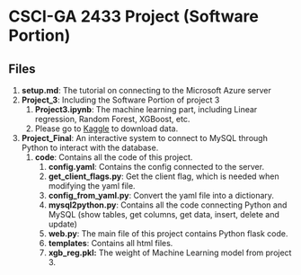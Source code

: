 # CSCI-GA 2433 Project (Software Portion)

## Files
1. **setup.md**: The tutorial on connecting to the Microsoft Azure server
2. **Project_3**: Including the Software Portion of project 3
    1. **Project3.ipynb**: The machine learning part, including Linear regression, Random Forest, XGBoost, etc.
    2. Please go to [Kaggle](https://www.kaggle.com/datasets/tejashvi14/medical-insurance-premium-prediction) to download data.
3. **Project_Final**: An interactive system to connect to MySQL through Python to interact with the database.
    1. **code**: Contains all the code of this project.
        1) **config.yaml**: Contains the config connected to the server.
        2) **get_client_flags.py**: Get the client flag, which is needed when modifying the yaml file.
        3) **config_from_yaml.py**: Convert the yaml file into a dictionary.
        4) **mysql2python.py**: Contains all the code connecting Python and MySQL (show tables, get columns, get data, insert, delete and update)
        5) **web.py**: The main file of this project contains Python flask code.
        6) **templates**: Contains all html files.
        7) **xgb_reg.pkl:** The weight of Machine Learning model from project 3.